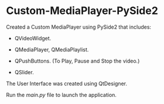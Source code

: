 # Custom-MediaPlayer-PySide2
Created a Custom MediaPlayer using PySide2 that includes:
  - QVideoWidget.
  
  - QMediaPlayer, QMediaPlaylist.
  
  - QPushButtons. (To Play, Pause and Stop the video.)
  
  - QSlider. 
  

The User Interface was created using QtDesigner.

Run the <i>main.py</i> file to launch the application.

